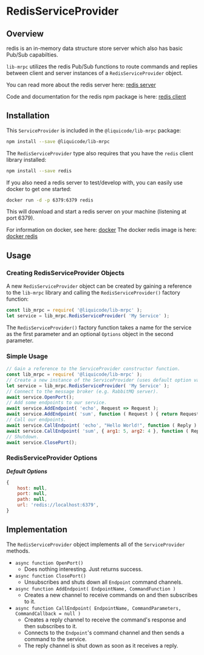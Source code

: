 
# RedisServiceProvider


## Overview

redis is an in-memory data structure store server which also has basic Pub/Sub capabilties.

`lib-mrpc` utilizes the redis Pub/Sub functions to route commands and replies between
client and server instances of a `RedisServiceProvider` object.

You can read more about the redis server here: [redis server](https://www.redis.io)

Code and documentation for the redis npm package is here: [redis client](https://github.com/NodeRedis/node-redis)


## Installation

This `ServiceProvider` is included in the `@liquicode/lib-mrpc` package:
```bash
npm install --save @liquicode/lib-mrpc
```

The `RedisServiceProvider` type also requires that you have the `redis` client library installed:
```bash
npm install --save redis
```

If you also need a redis server to test/develop with, you can easily use docker to get one started:
```bash
docker run -d -p 6379:6379 redis
```
This will download and start a redis server on your machine (listening at port 6379).

For information on docker, see here: [docker](https://www.docker.com/)
The docker redis image is here: [docker redis](https://hub.docker.com/_/redis)


## Usage

### Creating RedisServiceProvider Objects

A new `RedisServiceProvider` object can be created by gaining a reference to the `lib-mrpc` library
and calling the `RedisServiceProvider()` factory function:
```javascript
const lib_mrpc = require( '@liquicode/lib-mrpc' );
let service = lib_mrpc.RedisServiceProvider( 'My Service' );
```

The `RedisServiceProvider()` factory function takes a name for the service as the first
parameter and an optional `Options` object in the second parameter.


### Simple Usage

```javascript
// Gain a reference to the ServiceProvider constructor function.
const lib_mrpc = require( '@liquicode/lib-mrpc' );
// Create a new instance of the ServiceProvider (uses default option values).
let service = lib_mrpc.RedisServiceProvider( 'My Service' );
// Connect to the message broker (e.g. RabbitMQ server).
await service.OpenPort();
// Add some endpoints to our service.
await service.AddEndpoint( 'echo', Request => Request );
await service.AddEndpoint( 'sum', function ( Request ) { return Request.arg1 + Request.arg2 } );
// Call our endpoints.
await service.CallEndpoint( 'echo', "Hello World!", function ( Reply ) { console.log( Reply ); } );
await service.CallEndpoint( 'sum', { arg1: 5, arg2: 4 }, function ( Reply ) { console.log( Reply ); } );
// Shutdown.
await service.ClosePort();
```


### RedisServiceProvider Options

***Default Options***
```javascript
{
	host: null,
	port: null,
	path: null,
	url: 'redis://localhost:6379',
}
```


## Implementation

The `RedisServiceProvider` object implements all of the `ServiceProvider` methods.

- `async function OpenPort()`
	- Does nothing interesting. Just returns success.
- `async function ClosePort()`
	- Unsubscribes and shuts down all `Endpoint` command channels.
- `async function AddEndpoint( EndpointName, CommandFunction )`
	- Creates a new channel to receive commands on and then subscribes to it.
- `async function CallEndpoint( EndpointName, CommandParameters, CommandCallback = null )`
	- Creates a reply channel to receive the command's response and then subscribes to it.
	- Connects to the `Endpoint`'s command channel and then sends a command to the service.
	- The reply channel is shut down as soon as it receives a reply.

